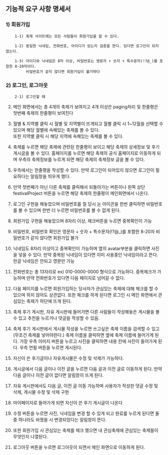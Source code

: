 ## 기능적 요구 사항 명세서

### 1) 회원가입
        1-1) 축제 사이트에는 모든 사람들이 회원가입을 할 수 있다.
        
        1-2) 동일한 닉네임, 전화번호, 아이디가 있는지 검증을 한다. 있다면 로그인이 되지 않는다.
        
        1-3) 아이디와 닉네임은 8자 이상, 비밀번호는 영문자 + 숫자 + 특수문자(!?@_)를 포함한 8-20자이다. 
             비밀번호가 같지 않다면 회원가입이 불가하다
             
### 2) 로그인, 로그아웃
        
        2-1) 로그인할 때 
2. 메인 화면에서는 총 4개의 축제가 보여지고 4개 이상은 paging처리 및 한줄평은 첫번째 축제의 한줄평이 보여진다

3. 월별 & 지역별 클릭 시 월별 및 지역별이 뜨게되고 월별 클릭 시 1~12월을 선택할 수 있으며 해당 월별에 속해있는 축제를 볼 수 있다.</br> 또한 지역별 클릭 시 해당 지역에 속해있는 축제를 볼 수 있다.

4. 축제를 누르면 해당 축제에 관련된 한줄평이 보이고 해당 축제의 상세정보 및 후기 게시글을 볼 수 있다. 홈페이지를 누르면 해당 축제의 공식 홈페이지로 이동하게 되며 우측의 축제정보를 누르게 되면 해당 축제의 축제정보 글을 볼 수 있다.

5. 우측에서는 한줄평을 작성할 수 있다. 만약 로그인이 되어있지 않으면 로그인이 필요하다는 알림창을 띄우게 했다.

6. 만약 첫번째가 아닌 다른 축제를 클릭해서 되돌아가는 버튼이나 왼쪽 상단 festivalProject 버튼을 누르면 해당 축제의 한줄평이 메인화면에서 나온다.

7. 로그인 구현을 해놓았으며 비밀번호를 칠 당시 눈 아이콘을 한번 클릭하면 비밀번호를 볼 수 있으며 한번 더 누르면 비밀번호를 볼 수 없게 된다.

8. 회원가입 구현을 해놓았으며 8자리 이상, 체크버튼을 누르면 중복확인이 가능

9. 비밀번호, 비밀번호 확인은 영문자 + 숫자 + 특수문자(!?@_)를 포함한 8-20자 비밀번호가 같지 않다면 회원가입 불가

10. 닉네임도 8자리 이상이고 중복확인이 가능하며 옆의 avatar부분을 클릭하면 사진을 넣을 수 있다. 만약 중복된 닉네임이 있다면 이미 사용중인 닉네임이라고 뜬다. 한글 닉네임은 안되고 영문만 가능

11. 전화번호는 총 13자리로 ex) 010-0000-0000 형식으로 가능하다. 중복체크가 가능하며 만약 전화번호가 있다면 다음 페이지로 넘어갈 수 없다.

12. 다음 페이지를 누르면 회원가입하는 당사자가 관심있는 축제에 대해 체크를 할 수 있으며 하지 않아도 상관없다. 또한 체크를 하게 된다면 로그인 시 메인 화면에서 관심있는 축제가 하단에 뜨게 된다.

13. 축제 후기 게시판, 자유 게시판에 들어가면 다른 사람들이 작성해놓은 게시물을 볼 수 있고 추천을 누르거나 댓글을 작성할 수 있음.

14. 축제 후기 게시판에서 게시물 작성을 누르면 쓰고싶은 축제 이름을 검색할 수 있고 (무조건 축제를 넣어야한다.) 축제 이름을 클릭하면 옆에 축제 이름에 들어가게 된다. 가장 우측 이미지 버튼을 누르고 사진을 클릭하면 내용 칸에 사진이 들어가게 된다. 우측 연필 버튼을 누르면 게시된다.

15. 자신이 쓴 후기글이나 자유게시물은 수정 및 삭제가 가능하다.

16. 게시글에서 다음 글이나 이전 글을 누르면 다음 글과 이전 글로 이동하게 된다. 만약 다음 글이나 이전 글이 없다면 알림창이 뜨게 된다.

17. 자유 게시판에서도 다음 글, 이전 글 이동 가능하며 사용자가 작성한 댓글 수정 및 삭제, 게시물 수정 및 삭제 구현 

18. 마이페이지로 들어가게 되면 자신이 쓴 후기 게시글이 나온다

19. 수정 버튼을 누르면 사진, 닉네임을 변경 할 수 있게 되고 완료를 누르게 된다면 둘 중 하나라도 바꿨을 시 변경되었다는 알림창이 뜬다.

20. 또한 회원가입 시 관심있는 축제를 체크 했으면 내 관심축제에 관심있는 축제들이 무엇인지 나열된다.

21. 로그아웃 버튼을 누르면 로그아웃이 되면서 메인 화면으로 이동하게 된다.
